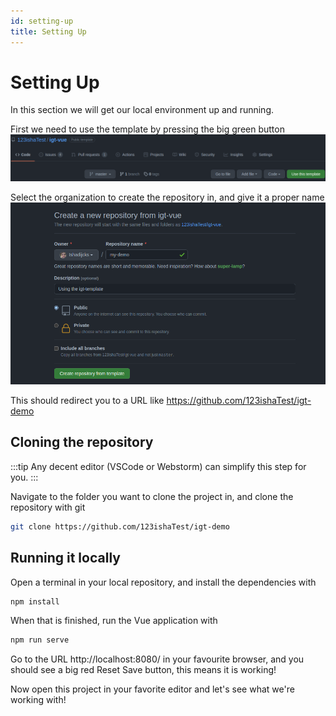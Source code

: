 ```yaml
---
id: setting-up
title: Setting Up
---
```

# Setting Up
In this section we will get our local environment up and running.

First we need to use the template by pressing the big green button
![Use the template](./images/use-this-template.png)

Select the organization to create the repository in, and give it a proper name
![Create the repo](./images/template-setting.png)

This should redirect you to a URL like https://github.com/123ishaTest/igt-demo

## Cloning the repository
:::tip
Any decent editor (VSCode or Webstorm) can simplify this step for you.
:::

Navigate to the folder you want to clone the project in, and clone the repository with git
```bash
git clone https://github.com/123ishaTest/igt-demo
```

## Running it locally
Open a terminal in your local repository, and install the dependencies with
```bash
npm install
```
When that is finished, run the Vue application with
```bash
npm run serve
```

Go to the URL http://localhost:8080/ in your favourite browser, and you should see a big red Reset Save button, this means it is working!

Now open this project in your favorite editor and let's see what we're working with!
